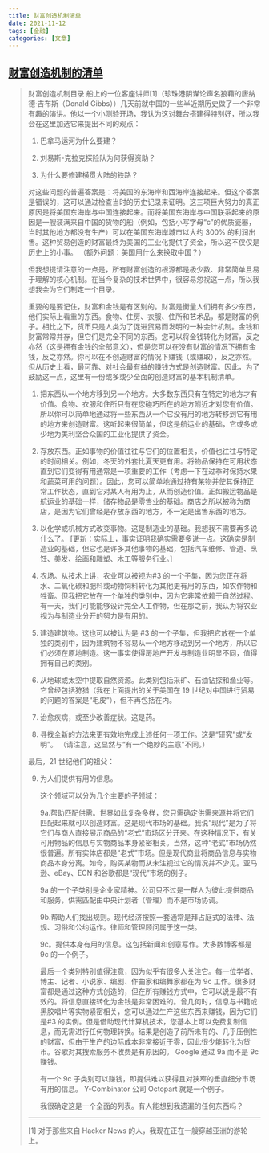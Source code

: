 ```yaml
---
title: 财富创造机制清单
date: 2021-11-12
tags: [金融]
categories: [文章]
---
```


## [财富创造机制的清单](https://blog.rongarret.info/2009/10/catalog-of-wealth-creation-mechanisms.html)

> 财富创造机制目录
> 船上的一位客座讲师[1]（珍珠港阴谋论声名狼藉的唐纳德·吉布斯（Donald Gibbs））几天前就中国的一些半近期历史做了一个非常有趣的演讲。他以一个小测验开场，我认为这对舞台搭建得特别好，所以我会在这里加选它来提出不同的观点：
>
> 1. 巴拿马运河为什么要建？
>
> 2. 刘易斯-克拉克探险队为何获得资助？
>
> 3. 为什么要修建横贯大陆的铁路？
>
> 对这些问题的普遍答案是：将美国的东海岸和西海岸连接起来。但这个答案是错误的，这可以通过检查当时的历史记录来证明。这三项巨大努力的真正原因是将美国东海岸与中国连接起来。而将美国东海岸与中国联系起来的原因是一艘装满来自中国的货物的船（例如，包括小写字母“c”的优质瓷器，当时其他地方都没有生产）可以在美国东海岸城市以大约 300% 的利润出售。这种贸易创造的财富最终为美国的工业化提供了资金，所以这不仅仅是历史上的小事。 （额外问题：美国用什么来换取中国？）
>
> 但我想提请注意的一点是，所有财富创造的根源都是极少数、非常简单且易于理解的核心机制。在当今复杂的技术世界中，很容易忽视这一点，所以我想我会为它们制定一个目录。
>
> 重要的是要记住，财富和金钱是有区别的。财富是衡量人们拥有多少东西，他们实际上看重的东西。食物、住房、衣服、住所和艺术品，都是财富的例子。相比之下，货币只是人类为了促进贸易而发明的一种会计机制。金钱和财富常常并存，但它们是完全不同的东西。您可以将金钱转化为财富，反之亦然（这是拥有金钱的全部意义），但是您可以在没有财富的情况下拥有金钱，反之亦然。你可以在不创造财富的情况下赚钱（或赚取），反之亦然。但从历史上看，最可靠、对社会最有益的赚钱方式是创造财富。因此，为了鼓励这一点，这里有一份或多或少全面的创造财富的基本机制清单。
>
> 1. 把东西从一个地方移到另一个地方。大多数东西只有在特定的地方才有价值。食物、衣服和住所只有在您碰巧所在的地方附近才对您有价值。所以你可以简单地通过将一些东西从一个它没有用的地方转移到它有用的地方来创造财富。这听起来很简单，但这是航运业的基础，它或多或少地为美利坚合众国的工业化提供了资金。
> 2. 存放东西。正如事物的价值往往与它们的位置相关，价值也往往与特定的时间相关。例如，冬天的外套比夏天更有用。将物品保持在可用状态直到它们变得有用通常是一项重要的工作（考虑一下在过季时保持水果和蔬菜可用的问题）。因此，您可以简单地通过持有某物并使其保持正常工作状态，直到它对某人有用为止，从而创造价值。正如搬运物品是航运业的基础一样，储存物品是零售业的基础。商店之所以被称为商店，是因为它们曾经是存放东西的地方，不一定是出售东西的地方。
> 3. 以化学或机械方式改变事物。这是制造业的基础。我想我不需要再多说什么了。 [更新：实际上，事实证明我确实需要多说一点。这确实是制造业的基础，但它也是许多其他事物的基础，包括汽车维修、管道、烹饪、美发、绘画和雕塑、木工等服务行业。]
> 4. 农场。从技术上讲，农业可以被视为#3 的一个子集，因为您正在将水、二氧化碳和肥料或动物饲料转化为其他更有用的东西，如农作物和牲畜。但我把它放在一个单独的类别中，因为它非常依赖于自然过程。有一天，我们可能能够设计完全人工作物，但在那之前，我认为将农业视为与制造业分开的努力是有用的。
> 5. 建造建筑物。这也可以被认为是 #3 的一个子集，但我把它放在一个单独的类别中，因为建筑物不容易从一个地方移动到另一个地方，所以它们必须在原地制造。这一事实使得房地产开发与制造业明显不同，值得拥有自己的类别。
> 6. 从地球或太空中提取自然资源。此类别包括采矿、石油钻探和渔业等。它曾经包括狩猎（我在上面提出的关于美国在 19 世纪对中国进行贸易的问题的答案是“毛皮”），但不再包括在内。
> 7. 治愈疾病，或至少改善症状。这是药。
>
> 8. 寻找全新的方法来更有效地完成上述任何一项工作。这是“研究”或“发明”。 （请注意，这显然与“有一个绝妙的主意”不同。）
>
> 最后，21 世纪他们的祖父：
>
> 9. 为人们提供有用的信息。
>
>    这个领域可以分为几个主要的子领域：
>
>    9a.帮助匹配供需。世界如此复杂多样，您只需确定供需来源并将它们匹配起来就可以创造财富。这是现代市场的基础。我说“现代”是为了将它们与商人直接展示商品的“老式”市场区分开来。在这种情况下，有关可用物品的信息与实物商品本身紧密相关。当然，这种“老式”市场仍然很普遍。所有实体店都是“老式”市场。但是现代商业将商品信息与实物商品本身分离。如今，购买某物而从未注视过它的情况并不少见。亚马逊、eBay、ECN 和谷歌都是“现代”市场的例子。
>
>    9a 的一个子类别是企业家精神。公司只不过是一群人为彼此提供商品和服务，供需匹配由中央计划者（管理）而不是市场协调。
>
>    9b.帮助人们找出规则。现代经济按照一套通常是拜占庭式的法律、法规、习俗和公约运作。律师和管理顾问属于这一类。
>
>    9c。提供本身有用的信息。这包括新闻和创意写作。大多数博客都是 9c 的一个例子。
>
>    最后一个类别特别值得注意，因为似乎有很多人关注它。每一位学者、博主、记者、小说家、编剧、作曲家和编舞家都在为 9c 工作。很多财富都是通过这种方式创造的，但在所有赚钱方式中，它可以说是最不有效的。将信息直接转化为金钱是非常困难的。曾几何时，信息与书籍或黑胶唱片等实物紧密相关，您可以通过生产这些东西来赚钱，因为它们是#3 的实例。但是借助现代计算机技术，您基本上可以免费复制信息，而无需进行任何物理转换。结果是创造了前所未有的、几乎压倒性的财富，但由于生产的边际成本非常接近于零，因此很少能转化为货币。谷歌对其搜索服务不收费是有原因的。 Google 通过 9a 而不是 9c 赚钱。
>
>    有一个 9c 子类别可以赚钱，即提供难以获得且对狭窄的垂直细分市场有用的信息。 Y-Combinator 公司 Octopart 就是一个例子。
>
>    我很确定这是一个全面的列表。有人能想到我遗漏的任何东西吗？
>
> ---
>
> [1] 对于那些来自 Hacker News 的人，我现在正在一艘穿越亚洲的游轮上。
